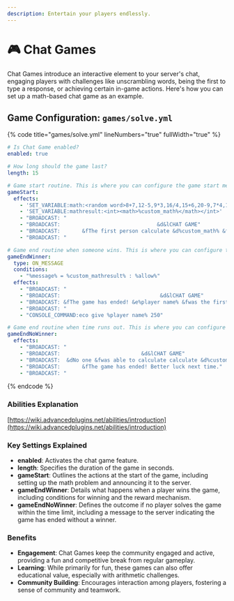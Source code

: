 ```yaml
---
description: Entertain your players endlessly.
---
```


# 🎮 Chat Games

Chat Games introduce an interactive element to your server's chat, engaging players with challenges like unscrambling words, being the first to type a response, or achieving certain in-game actions. Here's how you can set up a math-based chat game as an example.

## Game Configuration: `games/solve.yml`

{% code title="games/solve.yml" lineNumbers="true" fullWidth="true" %}
```yaml
# Is Chat Game enabled?
enabled: true

# How long should the game last?
length: 15

# Game start routine. This is where you can configure the game start message and requirements.
gameStart:
  effects:
    - 'SET_VARIABLE:math:<random word>8+7,12-5,9*3,16/4,15+6,20-9,7*4,18/3,5+8,14-7,6*5,21/3,11+4,25-10,8*2 </random word>'
    - 'SET_VARIABLE:mathresult:<int><math>%custom_math%</math></int>'
    - "BROADCAST: "
    - "BROADCAST:                               &d&lCHAT GAME"
    - "BROADCAST:       &fThe first person calculate &d%custom_math% &fwill win the game!"
    - "BROADCAST: "

# Game end routine when someone wins. This is where you can configure the game end message and rewards.
gameEndWinner:
  type: ON_MESSAGE
  conditions:
    - "%message% = %custom_mathresult% : %allow%"
  effects:
    - "BROADCAST: "
    - "BROADCAST:                                &d&lCHAT GAME"
    - "BROADCAST: &fThe game has ended! &e%player name% &fwas the first calculate &e%custom_math% = %custom_mathresult%&f!"
    - "BROADCAST: "
    - "CONSOLE_COMMAND:eco give %player name% 250"

# Game end routine when time runs out. This is where you can configure the game end message and rewards.
gameEndNoWinner:
  effects:
    - "BROADCAST: "
    - "BROADCAST:                          &d&lCHAT GAME"
    - "BROADCAST:  &dNo one &fwas able to calculate calculate &d%custom_math% = %custom_mathresult%&f in time!"
    - "BROADCAST:       &fThe game has ended! Better luck next time."
    - "BROADCAST: "
```
{% endcode %}

### Abilities Explanation

[https://wiki.advancedplugins.net/abilities/introduction](https://wiki.advancedplugins.net/abilities/introduction)

### Key Settings Explained

* **enabled**: Activates the chat game feature.
* **length**: Specifies the duration of the game in seconds.
* **gameStart**: Outlines the actions at the start of the game, including setting up the math problem and announcing it to the server.
* **gameEndWinner**: Details what happens when a player wins the game, including conditions for winning and the reward mechanism.
* **gameEndNoWinner**: Defines the outcome if no player solves the game within the time limit, including a message to the server indicating the game has ended without a winner.

### Benefits

* **Engagement**: Chat Games keep the community engaged and active, providing a fun and competitive break from regular gameplay.
* **Learning**: While primarily for fun, these games can also offer educational value, especially with arithmetic challenges.
* **Community Building**: Encourages interaction among players, fostering a sense of community and teamwork.
